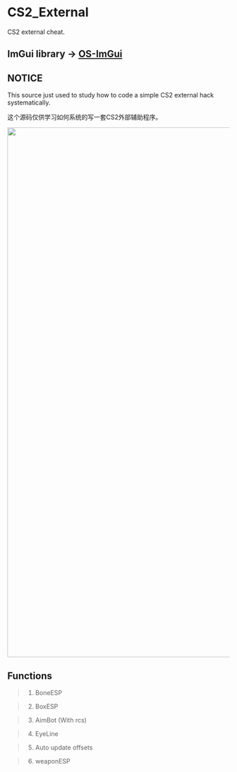 # CS2_External
CS2 external cheat.

## ImGui library -> [OS-ImGui](https://github.com/TKazer/OS-ImGui)

## NOTICE

This source just used to study how to code a simple CS2 external hack systematically.

这个源码仅供学习如何系统的写一套CS2外部辅助程序。

<img src="https://github.com/TKazer/CS2_External/blob/master/Image1.png" width="1200" />

## Functions

> 1. BoneESP

> 2. BoxESP

> 3. AimBot (With rcs)

> 4. EyeLine

> 5. Auto update offsets

> 6. weaponESP

